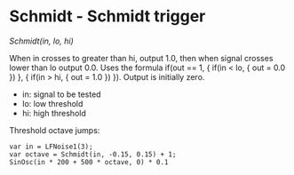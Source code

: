 # Schmidt - Schmidt trigger

_Schmidt(in, lo, hi)_

When in crosses to greater than hi, output 1.0, then when signal crosses lower than lo output 0.0. Uses the formula if(out == 1, { if(in < lo, { out = 0.0 }) }, { if(in > hi, { out = 1.0 }) }). Output is initially zero.

- in: signal to be tested
- lo: low threshold
- hi: high threshold

Threshold octave jumps:

	var in = LFNoise1(3);
	var octave = Schmidt(in, -0.15, 0.15) + 1;
	SinOsc(in * 200 + 500 * octave, 0) * 0.1


